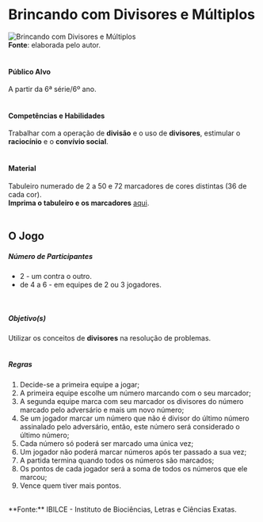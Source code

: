 # Brincando com Divisores e Múltiplos  

![Brincando com Divisores e Múltiplos](/imagens/jogos/brincando-com-divisores.png "Brincando com Divisores e Múltiplos")  
**Fonte**: elaborada pelo autor.  
<br>  

#### <i class="fa fa-user"></i> Público Alvo
A partir da 6ª série/6º ano.  
<br>

#### <i class="fa fa-child"></i> Competências e Habilidades  
Trabalhar com a operação de **divisão** e o uso de **divisores**, estimular o **raciocínio** e o **convívio social**.  
<br>  

#### <i class="fa fa-scissors"></i> Material  
Tabuleiro numerado de 2 a 50 e 72 marcadores de cores distintas (36 de cada cor).  
**Imprima o tabuleiro e os marcadores** [aqui](http://www.ibilce.unesp.br/Home/Departamentos/Matematica/labmat/brincando_divisores.pdf).  
<br>  

## <div class="row text-center">O Jogo</div>  
##### <i class="fa fa-users"></i> Número de Participantes  
- 2 - um contra o outro.
- de 4 a 6 - em equipes de 2 ou 3 jogadores.  
<br>  

##### <i class="fa fa-trophy"></i> Objetivo(s)  
Utilizar os conceitos de **divisores** na resolução de problemas.  
<br>
##### <i class="fa fa-thumb-tack"></i> Regras   
1. Decide-se a primeira equipe a jogar;  
2. A primeira equipe escolhe um número marcando com o seu marcador;  
3. A segunda equipe marca com seu marcador os divisores do número marcado pelo adversário e mais um novo número;  
4. Se um jogador marcar um número que não é divisor do último número assinalado pelo adversário, então, este número será considerado o último número;  
5. Cada número só poderá ser marcado uma única vez;  
6. Um jogador não poderá marcar números após ter passado a sua vez;  
7. A partida termina quando todos os números são marcados;  
8. Os pontos de cada jogador será a soma de todos os números que ele marcou;  
9. Vence quem tiver mais pontos.  
<br/>
**Fonte:** IBILCE - Instituto de Biociências, Letras e Ciências Exatas.  
<br/>  
<br/>  
